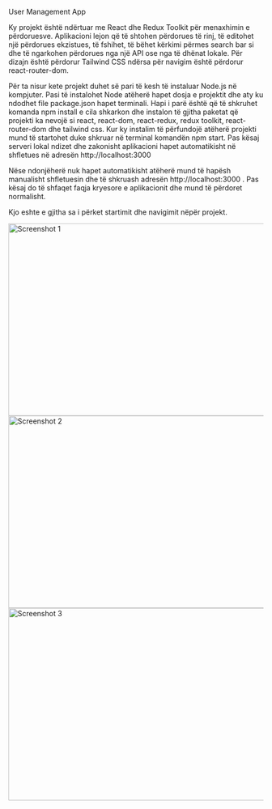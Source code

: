 User Management App

Ky projekt është ndërtuar me React dhe Redux Toolkit për menaxhimin e përdoruesve. Aplikacioni lejon që të shtohen përdorues të rinj, të editohet një përdorues ekzistues, të fshihet, të bëhet kërkimi përmes search bar si dhe të ngarkohen përdorues nga një API ose nga të dhënat lokale. Për dizajn është përdorur Tailwind CSS ndërsa për navigim është përdorur react-router-dom.

Për ta nisur kete projekt duhet së pari të kesh të instaluar Node.js në kompjuter. Pasi të instalohet Node atëherë hapet dosja e projektit dhe aty ku ndodhet file package.json hapet terminali. Hapi i parë është që të shkruhet komanda npm install e cila shkarkon dhe instalon të gjitha paketat që projekti ka nevojë si react, react-dom, react-redux, redux toolkit, react-router-dom dhe tailwind css. Kur ky instalim të përfundojë atëherë projekti mund të startohet duke shkruar në terminal komandën npm start. Pas kësaj serveri lokal ndizet dhe zakonisht aplikacioni hapet automatikisht në shfletues në adresën http://localhost:3000

Nëse ndonjëherë nuk hapet automatikisht atëherë mund të hapësh manualisht shfletuesin dhe të shkruash adresën http://localhost:3000
. Pas kësaj do të shfaqet faqja kryesore e aplikacionit dhe mund të përdoret normalisht.

Kjo eshte e gjitha sa i përket startimit dhe navigimit nëpër projekt.

<img src="https://github.com/user-attachments/assets/dcce3bc5-e6ad-4ab0-bd45-c96db4830027" width="800" height="380" alt="Screenshot 1">
<img src="https://github.com/user-attachments/assets/0f259ef2-3132-41b5-a460-0e526fa302e8" width="800" height="380" alt="Screenshot 2">
<img src="https://github.com/user-attachments/assets/26425212-d08d-4535-bcbd-caab902fa78c" width="800" height="380" alt="Screenshot 3">
